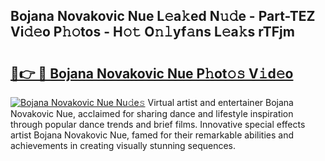 ## Bojana Novakovic Nue L𝚎a𝚔ed N𝚞𝚍e - Part-TEZ Vi𝚍𝚎o P𝚑𝚘tos - H𝚘𝚝 O𝚗𝚕yf𝚊ns L𝚎a𝚔s rTFjm

# <h2><a href="http://kf6xibw.oniu.top/?m=Bojana+Novakovic+Nue">🔗👉 🔴 Bojana Novakovic Nue P𝚑ot𝚘𝚜 V𝚒d𝚎o</a></h2>

[![Bojana Novakovic Nue Nu𝚍e𝚜](https://i.imgur.com/0qMVB7G.gif)](http://kf6xibw.oniu.top/?m=Bojana+Novakovic+Nue)
Virtual artist and entertainer Bojana Novakovic Nue, acclaimed for sharing dance and lifestyle inspiration through popular dance trends and brief films. Innovative special effects artist Bojana Novakovic Nue, famed for their remarkable abilities and achievements in creating visually stunning sequences.  

